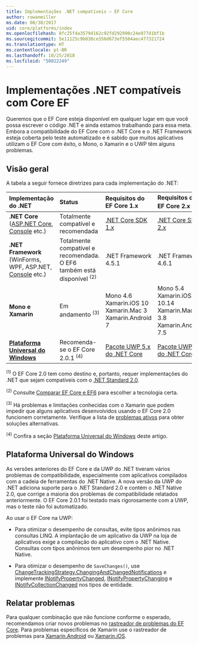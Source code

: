 ```yaml
---
title: Implementações .NET compatíveis – EF Core
author: rowanmiller
ms.date: 08/30/2017
uid: core/platforms/index
ms.openlocfilehash: 8fc25f4a35794162c92fd292990c24e977d1bf1b
ms.sourcegitcommit: 5e11125c9b838ce356d673ef5504aec477321724
ms.translationtype: HT
ms.contentlocale: pt-BR
ms.lasthandoff: 10/25/2018
ms.locfileid: "50022249"
---
```

# <a name="net-implementations-supported-by-ef-core"></a>Implementações .NET compatíveis com Core EF

Queremos que o EF Core esteja disponível em qualquer lugar em que você possa escrever o código .NET e ainda estamos trabalhando para essa meta. Embora a compatibilidade do EF Core com o .NET Core e o .NET Framework esteja coberta pelo teste automatizado e é sabido que muitos aplicativos utilizam o EF Core com êxito, o Mono, o Xamarin e o UWP têm alguns problemas.

## <a name="overview"></a>Visão geral

A tabela a seguir fornece diretrizes para cada implementação do .NET:

| Implementação do .NET                                                                                                  | Status                                                             | Requisitos do EF Core 1.x                                                                                | Requisitos do EF Core 2.x <sup>(1)</sup>                                                                 |
|:---------------------------------------------------------------------------------------------------------------------|:-------------------------------------------------------------------|:--------------------------------------------------------------------------------------------------------|:--------------------------------------------------------------------------------------------------------|
| **.NET Core** ([ASP.NET Core](../get-started/aspnetcore/index.md), [Console](../get-started/netcore/index.md) etc.) | Totalmente compatível e recomendada                                    | [.NET Core SDK 1.x](https://www.microsoft.com/net/core/)                                                | [.NET Core SDK 2.x](https://www.microsoft.com/net/core/)                                                |
| **.NET Framework** (WinForms, WPF, ASP.NET, [Console](../get-started/full-dotnet/index.md) etc.)                    | Totalmente compatível e recomendada. O EF6 também está disponível <sup>(2)</sup> | .NET Framework 4.5.1                                                                                    | .NET Framework 4.6.1                                                                                    |
| **Mono e Xamarin**                                                                                                   | Em andamento <sup>(3)</sup>                                         | Mono 4.6 <br/> Xamarin.iOS 10 <br/> Xamarin.Mac 3 <br/> Xamarin.Android 7                               | Mono 5.4 <br/> Xamarin.iOS 10.14 <br/> Xamarin.Mac 3.8 <br/> Xamarin.Android 7.5                        |
| [**Plataforma Universal do Windows**](../get-started/uwp/index.md)                                                        | Recomenda-se o EF Core 2.0.1 <sup>(4)</sup>                           | [Pacote UWP 5.x do .NET Core](https://www.nuget.org/packages/Microsoft.NETCore.UniversalWindowsPlatform/) | [Pacote UWP 6.x do .NET Core](https://www.nuget.org/packages/Microsoft.NETCore.UniversalWindowsPlatform/) |

<sup>(1)</sup> O EF Core 2.0 tem como destino e, portanto, requer implementações do .NET que sejam compatíveis com o [.NET Standard 2.0](https://docs.microsoft.com/dotnet/standard/net-standard).

<sup>(2) </sup> Consulte [Comparar EF Core e EF6](../../efcore-and-ef6/index.md) para escolher a tecnologia certa.

<sup>(3)</sup> Há problemas e limitações conhecidas com o Xamarin que podem impedir que alguns aplicativos desenvolvidos usando o EF Core 2.0 funcionem corretamente. Verifique a lista de [problemas ativos](https://github.com/aspnet/entityframeworkCore/issues?q=is%3Aopen+is%3Aissue+label%3Aarea-xamarin) para obter soluções alternativas.

<sup>(4)</sup> Confira a seção [Plataforma Universal do Windows](#universal-windows-platform) deste artigo.

## <a name="universal-windows-platform"></a>Plataforma Universal do Windows

As versões anteriores do EF Core e da UWP do .NET tiveram vários problemas de compatibilidade, especialmente com aplicativos compilados com a cadeia de ferramentas do .NET Native. A nova versão da UWP do .NET adiciona suporte para o .NET Standard 2.0 e contém o .NET Native 2.0, que corrige a maioria dos problemas de compatibilidade relatados anteriormente. O EF Core 2.0.1 foi testado mais rigorosamente com a UWP, mas o teste não foi automatizado.

Ao usar o EF Core na UWP:

* Para otimizar o desempenho de consultas, evite tipos anônimos nas consultas LINQ. A implantação de um aplicativo da UWP na loja de aplicativos exige a compilação do aplicativo com o .NET Native. Consultas com tipos anônimos tem um desempenho pior no .NET Native.

* Para otimizar o desempenho de `SaveChanges()`, use [ChangeTrackingStrategy.ChangingAndChangedNotifications](/dotnet/api/microsoft.entityframeworkcore.changetrackingstrategy) e implemente [INotifyPropertyChanged](https://msdn.microsoft.com/library/system.componentmodel.inotifypropertychanged.aspx), [INotifyPropertyChanging](https://msdn.microsoft.com/library/system.componentmodel.inotifypropertychanging.aspx) e [INotifyCollectionChanged](https://msdn.microsoft.com/library/system.collections.specialized.inotifycollectionchanged.aspx) nos tipos de entidade.

## <a name="report-issues"></a>Relatar problemas

Para qualquer combinação que não funcione conforme o esperado, recomendamos criar novos problemas no [rastreador de problemas do EF Core](https://github.com/aspnet/entityframeworkcore/issues/new). Para problemas específicos de Xamarin use o rastreador de problemas para [Xamarin.Android](https://github.com/xamarin/xamarin-android/issues/new) ou [Xamarin.iOS](https://github.com/xamarin/xamarin-macios/issues/new).
